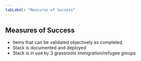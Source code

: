 ```yaml
---
tabLabel: "Measures of Success"
---
```


## Measures of Success

* Items that can be validated objectively as completed.  
* Stack is documented and deployed
* Stack is in use by 3 grassroots immigration/refugee groups
